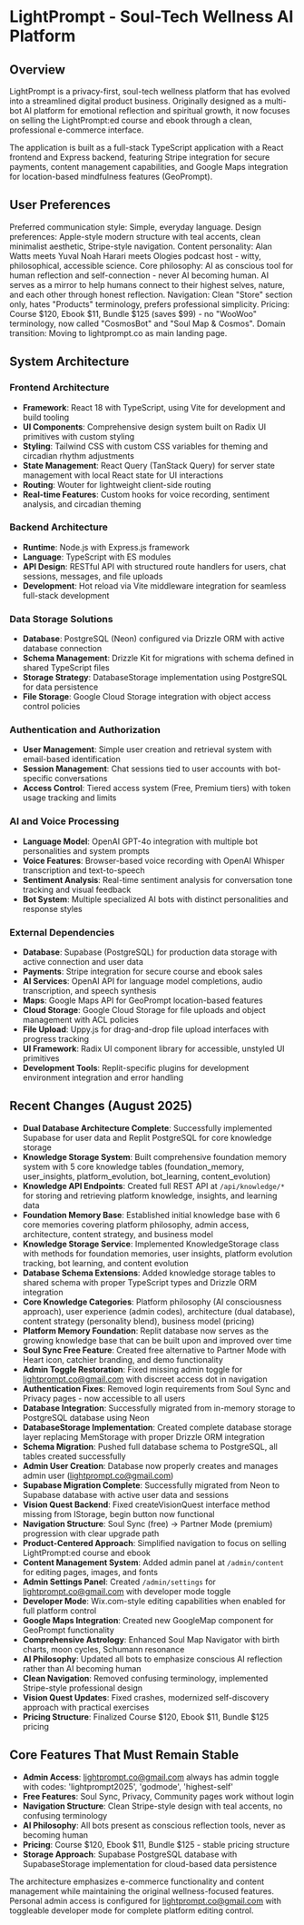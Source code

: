 # LightPrompt - Soul-Tech Wellness AI Platform

## Overview

LightPrompt is a privacy-first, soul-tech wellness platform that has evolved into a streamlined digital product business. Originally designed as a multi-bot AI platform for emotional reflection and spiritual growth, it now focuses on selling the LightPrompt:ed course and ebook through a clean, professional e-commerce interface.

The application is built as a full-stack TypeScript application with a React frontend and Express backend, featuring Stripe integration for secure payments, content management capabilities, and Google Maps integration for location-based mindfulness features (GeoPrompt).

## User Preferences

Preferred communication style: Simple, everyday language.
Design preferences: Apple-style modern structure with teal accents, clean minimalist aesthetic, Stripe-style navigation.
Content personality: Alan Watts meets Yuval Noah Harari meets Ologies podcast host - witty, philosophical, accessible science.
Core philosophy: AI as conscious tool for human reflection and self-connection - never AI becoming human. AI serves as a mirror to help humans connect to their highest selves, nature, and each other through honest reflection.
Navigation: Clean "Store" section only, hates "Products" terminology, prefers professional simplicity.
Pricing: Course $120, Ebook $11, Bundle $125 (saves $99) - no "WooWoo" terminology, now called "CosmosBot" and "Soul Map & Cosmos".
Domain transition: Moving to lightprompt.co as main landing page.

## System Architecture

### Frontend Architecture
- **Framework**: React 18 with TypeScript, using Vite for development and build tooling
- **UI Components**: Comprehensive design system built on Radix UI primitives with custom styling
- **Styling**: Tailwind CSS with custom CSS variables for theming and circadian rhythm adjustments
- **State Management**: React Query (TanStack Query) for server state management with local React state for UI interactions
- **Routing**: Wouter for lightweight client-side routing
- **Real-time Features**: Custom hooks for voice recording, sentiment analysis, and circadian theming

### Backend Architecture  
- **Runtime**: Node.js with Express.js framework
- **Language**: TypeScript with ES modules
- **API Design**: RESTful API with structured route handlers for users, chat sessions, messages, and file uploads
- **Development**: Hot reload via Vite middleware integration for seamless full-stack development

### Data Storage Solutions
- **Database**: PostgreSQL (Neon) configured via Drizzle ORM with active database connection
- **Schema Management**: Drizzle Kit for migrations with schema defined in shared TypeScript files
- **Storage Strategy**: DatabaseStorage implementation using PostgreSQL for data persistence
- **File Storage**: Google Cloud Storage integration with object access control policies

### Authentication and Authorization
- **User Management**: Simple user creation and retrieval system with email-based identification
- **Session Management**: Chat sessions tied to user accounts with bot-specific conversations
- **Access Control**: Tiered access system (Free, Premium tiers) with token usage tracking and limits

### AI and Voice Processing
- **Language Model**: OpenAI GPT-4o integration with multiple bot personalities and system prompts
- **Voice Features**: Browser-based voice recording with OpenAI Whisper transcription and text-to-speech
- **Sentiment Analysis**: Real-time sentiment analysis for conversation tone tracking and visual feedback
- **Bot System**: Multiple specialized AI bots with distinct personalities and response styles

### External Dependencies

- **Database**: Supabase (PostgreSQL) for production data storage with active connection and user data
- **Payments**: Stripe integration for secure course and ebook sales
- **AI Services**: OpenAI API for language model completions, audio transcription, and speech synthesis
- **Maps**: Google Maps API for GeoPrompt location-based features
- **Cloud Storage**: Google Cloud Storage for file uploads and object management with ACL policies
- **File Upload**: Uppy.js for drag-and-drop file upload interfaces with progress tracking
- **UI Framework**: Radix UI component library for accessible, unstyled UI primitives
- **Development Tools**: Replit-specific plugins for development environment integration and error handling

## Recent Changes (August 2025)

- **Dual Database Architecture Complete**: Successfully implemented Supabase for user data and Replit PostgreSQL for core knowledge storage
- **Knowledge Storage System**: Built comprehensive foundation memory system with 5 core knowledge tables (foundation_memory, user_insights, platform_evolution, bot_learning, content_evolution)
- **Knowledge API Endpoints**: Created full REST API at `/api/knowledge/*` for storing and retrieving platform knowledge, insights, and learning data
- **Foundation Memory Base**: Established initial knowledge base with 6 core memories covering platform philosophy, admin access, architecture, content strategy, and business model
- **Knowledge Storage Service**: Implemented KnowledgeStorage class with methods for foundation memories, user insights, platform evolution tracking, bot learning, and content evolution
- **Database Schema Extensions**: Added knowledge storage tables to shared schema with proper TypeScript types and Drizzle ORM integration
- **Core Knowledge Categories**: Platform philosophy (AI consciousness approach), user experience (admin codes), architecture (dual database), content strategy (personality blend), business model (pricing)
- **Platform Memory Foundation**: Replit database now serves as the growing knowledge base that can be built upon and improved over time
- **Soul Sync Free Feature**: Created free alternative to Partner Mode with Heart icon, catchier branding, and demo functionality
- **Admin Toggle Restoration**: Fixed missing admin toggle for lightprompt.co@gmail.com with discreet access dot in navigation
- **Authentication Fixes**: Removed login requirements from Soul Sync and Privacy pages - now accessible to all users
- **Database Integration**: Successfully migrated from in-memory storage to PostgreSQL database using Neon
- **DatabaseStorage Implementation**: Created complete database storage layer replacing MemStorage with proper Drizzle ORM integration  
- **Schema Migration**: Pushed full database schema to PostgreSQL, all tables created successfully
- **Admin User Creation**: Database now properly creates and manages admin user (lightprompt.co@gmail.com)
- **Supabase Migration Complete**: Successfully migrated from Neon to Supabase database with active user data and sessions
- **Vision Quest Backend**: Fixed createVisionQuest interface method missing from IStorage, begin button now functional
- **Navigation Structure**: Soul Sync (free) → Partner Mode (premium) progression with clear upgrade path
- **Product-Centered Approach**: Simplified navigation to focus on selling LightPrompt:ed course and ebook
- **Content Management System**: Added admin panel at `/admin/content` for editing pages, images, and fonts
- **Admin Settings Panel**: Created `/admin/settings` for lightprompt.co@gmail.com with developer mode toggle
- **Developer Mode**: Wix.com-style editing capabilities when enabled for full platform control
- **Google Maps Integration**: Created new GoogleMap component for GeoPrompt functionality
- **Comprehensive Astrology**: Enhanced Soul Map Navigator with birth charts, moon cycles, Schumann resonance
- **AI Philosophy**: Updated all bots to emphasize conscious AI reflection rather than AI becoming human
- **Clean Navigation**: Removed confusing terminology, implemented Stripe-style professional design
- **Vision Quest Updates**: Fixed crashes, modernized self-discovery approach with practical exercises
- **Pricing Structure**: Finalized Course $120, Ebook $11, Bundle $125 pricing

## Core Features That Must Remain Stable

- **Admin Access**: lightprompt.co@gmail.com always has admin toggle with codes: 'lightprompt2025', 'godmode', 'highest-self'
- **Free Features**: Soul Sync, Privacy, Community pages work without login
- **Navigation Structure**: Clean Stripe-style design with teal accents, no confusing terminology
- **AI Philosophy**: All bots present as conscious reflection tools, never as becoming human
- **Pricing**: Course $120, Ebook $11, Bundle $125 - stable pricing structure
- **Storage Approach**: Supabase PostgreSQL database with SupabaseStorage implementation for cloud-based data persistence

The architecture emphasizes e-commerce functionality and content management while maintaining the original wellness-focused features. Personal admin access is configured for lightprompt.co@gmail.com with toggleable developer mode for complete platform editing control.